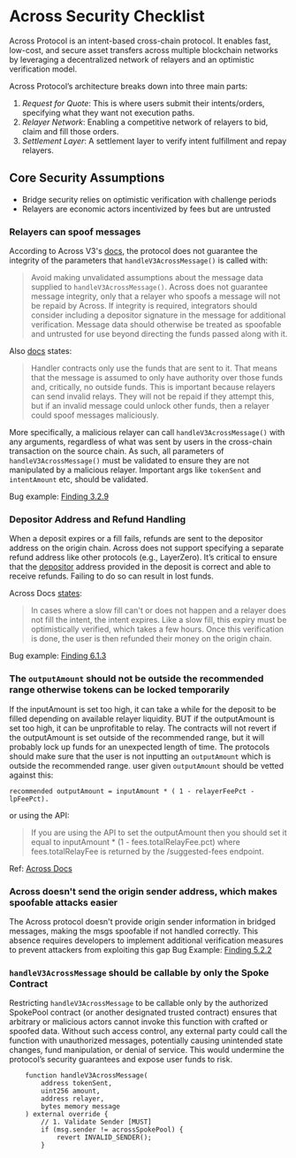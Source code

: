 # Across Security Checklist
Across Protocol is an intent-based cross-chain protocol. It enables fast, low-cost, and secure asset transfers across multiple blockchain networks by leveraging a decentralized network of relayers and an optimistic verification model.

Across Protocol’s architecture breaks down into three main parts:
1. *Request for Quote*: This is where users submit their intents/orders, specifying what they want not execution paths.
2. *Relayer Network*: Enabling a competitive network of relayers to bid, claim and fill those orders.
3. *Settlement Layer*: A settlement layer to verify intent fulfillment and repay relayers.

## Core Security Assumptions
- Bridge security relies on optimistic verification with challenge periods
- Relayers are economic actors incentivized by fees but are untrusted

### Relayers can spoof messages
According to Across V3's [docs](https://docs.across.to/quickstart/embedded-crosschain-actions/crosschain-actions-integration-guide/using-the-generic-multicaller-handler-contract#security-and-safety-considerations), the protocol does not guarantee the integrity of the parameters that `handleV3AcrossMessage()` is called with:

> Avoid making unvalidated assumptions about the message data supplied to `handleV3AcrossMessage()`. Across does not guarantee message integrity, only that a relayer who spoofs a message will not be repaid by Across. If integrity is required, integrators should consider including a depositor signature in the message for additional verification. Message data should otherwise be treated as spoofable and untrusted for use beyond directing the funds passed along with it.

Also [docs](https://docs.across.to/quickstart/embedded-crosschain-actions/crosschain-actions-integration-guide/using-the-generic-multicaller-handler-contract#message-constraints) states:
> Handler contracts only use the funds that are sent to it. That means that the message is assumed to only have authority over those funds and, critically, no outside funds. This is important because relayers can send invalid relays. They will not be repaid if they attempt this, but if an invalid message could unlock other funds, then a relayer could spoof messages maliciously. 

More specifically, a malicious relayer can call `handleV3AcrossMessage()` with any arguments, regardless
of what was sent by users in the cross-chain transaction on the source chain. As such, all parameters of
`handleV3AcrossMessage()` must be validated to ensure they are not manipulated by a malicious relayer. 
Important args like `tokenSent` and `intentAmount` etc, should be validated.

Bug example: [Finding 3.2.9](https://github.com/superform-xyz/v2-core-public-cantina/blob/main/audits/2025.04.19-cantinacode-superform-core.pdf)


### Depositor Address and Refund Handling
When a deposit expires or a fill fails, refunds are sent to the depositor address on the origin chain. Across does not support specifying a separate refund address like other protocols (e.g., LayerZero). It’s critical to ensure that the [depositor](https://github.com/across-protocol/contracts/blob/0fee0264009e662a17e2cd8c22c4c493f12b8a03/contracts/SpokePool.sol#L449) address provided in the deposit is correct and able to receive refunds. Failing to do so can result in lost funds.

Across Docs [states](https://docs.across.to/concepts/intent-lifecycle-in-across#slow-fill-or-expiration-if-no-fill):
> In cases where a slow fill can't or does not happen and a relayer does not fill the intent, the intent expires. Like a slow fill, this expiry must be optimistically verified, which takes a few hours. Once this verification is done, the user is then refunded their money on the origin chain.

Bug example: [Finding 6.1.3](https://github.com/superform-xyz/v2-core-public-cantina/blob/main/audits/2025.03.24-sujithsomraaj-superform-core.pdf)


### The `outputAmount` should not be outside the recommended range otherwise tokens can be locked temporarily
If the inputAmount is set too high, it can take a while for the deposit to be filled depending on available relayer liquidity. BUT if the outputAmount is set too high, it can be unprofitable to relay. The contracts will not revert if the outputAmount is set outside of the recommended range, but it will probably lock up funds for an unexpected length of time. The protocols should make sure that the user is not inputting an `outputAmount` which is outside the recommended range. user given `outputAmount` should be vetted against this:
```
recommended outputAmount = inputAmount * ( 1 - relayerFeePct - lpFeePct).
```
or using the API:
> If you are using the API to set the outputAmount then you should set it equal to inputAmount * (1 - fees.totalRelayFee.pct) where fees.totalRelayFee is returned by the /suggested-fees endpoint.

Ref: [Across Docs](https://docs.across.to/reference/selected-contract-functions#deposit-1)

### Across doesn't send the origin sender address, which makes spoofable attacks easier
The Across protocol doesn't provide origin sender information in bridged messages, making the msgs spoofable if not handled correctly. This absence requires developers to implement additional verification measures to prevent attackers from exploiting this gap
Bug Example: [Finding 5.2.2](https://github.com/meliopolis/chainhopper-protocol/blob/main/docs/Spearbit-audit.pdf)

### `handleV3AcrossMessage` should be callable by only the Spoke Contract
Restricting `handleV3AcrossMessage` to be callable only by the authorized SpokePool contract (or another designated trusted contract) ensures that arbitrary or malicious actors cannot invoke this function with crafted or spoofed data. Without such access control, any external party could call the function with unauthorized messages, potentially causing unintended state changes, fund manipulation, or denial of service. This would undermine the protocol’s security guarantees and expose user funds to risk.
```solidity
    function handleV3AcrossMessage(
        address tokenSent,
        uint256 amount,
        address relayer,
        bytes memory message
    ) external override {
        // 1. Validate Sender [MUST]
        if (msg.sender != acrossSpokePool) {
            revert INVALID_SENDER();
        }
```
